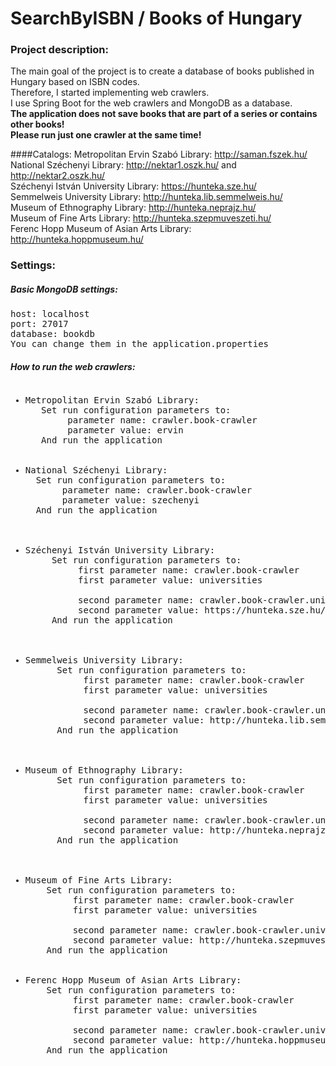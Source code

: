 # SearchByISBN / Books of Hungary

### Project description:
The main goal of the project is to create a database of books published in Hungary based on ISBN codes.<br/>
Therefore, I started implementing web crawlers.<br/>
I use Spring Boot for the web crawlers and MongoDB as a database.<br/>
<strong>The application does not save books that are part of a series or contains other books!</strong><br/>
<strong>Please run just one crawler at the same time!</strong><br/>

####Catalogs:
Metropolitan Ervin Szabó Library: http://saman.fszek.hu/ <br/>
National Széchenyi Library: http://nektar1.oszk.hu/ and http://nektar2.oszk.hu/ <br/>
Széchenyi István University Library: https://hunteka.sze.hu/ <br/>
Semmelweis University Library: http://hunteka.lib.semmelweis.hu/ <br/>
Museum of Ethnography Library: http://hunteka.neprajz.hu/ <br/>
Museum of Fine Arts Library: http://hunteka.szepmuveszeti.hu/ <br/>
Ferenc Hopp Museum of Asian Arts Library: http://hunteka.hoppmuseum.hu/ <br/>

### Settings:

##### Basic MongoDB settings:
<pre>
host: localhost
port: 27017
database: bookdb
You can change them in the application.properties
</pre>

##### How to run the web crawlers:

<pre><ul><li>Metropolitan Ervin Szabó Library:
   Set run configuration parameters to:
        parameter name: crawler.book-crawler
        parameter value: ervin
   And run the application
   </li>
<li>National Széchenyi Library:
  Set run configuration parameters to:
       parameter name: crawler.book-crawler
       parameter value: szechenyi
  And run the application
  </li>
  
<li>Széchenyi István University Library:
     Set run configuration parameters to:
          first parameter name: crawler.book-crawler
          first parameter value: universities
          
          second parameter name: crawler.book-crawler.university-catalog-main-url
          second parameter value: https://hunteka.sze.hu/
     And run the application
     </li>
     
<li>Semmelweis University Library:
      Set run configuration parameters to:
           first parameter name: crawler.book-crawler
           first parameter value: universities
           
           second parameter name: crawler.book-crawler.university-catalog-main-url
           second parameter value: http://hunteka.lib.semmelweis.hu/
      And run the application
      </li>
      
<li>Museum of Ethnography Library:
      Set run configuration parameters to:
           first parameter name: crawler.book-crawler
           first parameter value: universities
           
           second parameter name: crawler.book-crawler.university-catalog-main-url
           second parameter value: http://hunteka.neprajz.hu/
      And run the application
      </li>

<li>Museum of Fine Arts Library:
    Set run configuration parameters to:
         first parameter name: crawler.book-crawler
         first parameter value: universities
         
         second parameter name: crawler.book-crawler.university-catalog-main-url
         second parameter value: http://hunteka.szepmuveszeti.hu/
    And run the application
    </li>
<li>Ferenc Hopp Museum of Asian Arts Library:
    Set run configuration parameters to:
         first parameter name: crawler.book-crawler
         first parameter value: universities
         
         second parameter name: crawler.book-crawler.university-catalog-main-url
         second parameter value: http://hunteka.hoppmuseum.hu/
    And run the application</li></ul></pre>
